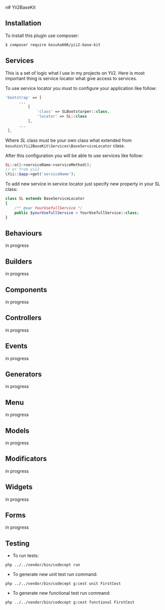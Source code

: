 n# Yii2BaseKit


Installation
---


To install this plugin use composer:

```bash
$ composer require kosuha606/yii2-base-kit
```


Services
---
This is a set of logic what I use in my projects on Yii2.
Here is most important thing is service locator what give 
access to services.

To use service locator you must to configure your application like follow:
```php
'bootstrap' => [
      ...
          [
              'class' => SLBootstarper::class,
              'locator' => SL::class
          ],
      ...
 ],
```

Where _SL_ class must be your own class what extended from `kosuhin\Yii2BaseKit\Services\BaseServiceLocator`
class.

After this configuration you will be able to use services like follow:
```php
SL::o()->serviceName->serviceMethod();
// or from yii2
\Yii::$app->get('serviceName');
```

To add new service in service locator just specify new
property in your SL class:
```php
class SL extends BaseServiceLocator
{
    /** @var YourUsefullService */
    public $yourUsefullService = YourUsefullService::class;
}
```
Behaviours
---
in progress

Builders
---
in progress

Components
---
in progress

Controllers
---
in progress

Events
---
in progress

Generators
---
in progress

Menu
---
in progress

Models
---
in progress

Modificators
---
in progress

Widgets
---
in progress

Forms
---
in progress

Testing
---
- To run tests:
```shell
php ../../vendor/bin/codecept run
```
- To generate new unit test run command:
```shell
php ../../vendor/bin/codecept g:cest unit FirstCest
```
- To generate new functional test run command:
```shell
php ../../vendor/bin/codecept g:cest functional FirstCest
```